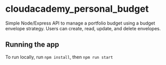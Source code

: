 # cloudacademy_personal_budget
Simple Node/Express API to manage a portfolio budget using a budget envelope strategy. Users can create, read, update, and delete envelopes.

## Running the app
To run locally, run `npm install`, then `npm run start`